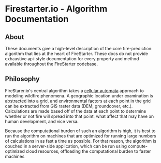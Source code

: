 # Firestarter.io - Algorithm Documentation

## About

These documents give a high-level description of the core fire-prediction algorithm that lies at the heart of FireStarter. These docs do not provide exhaustive api-style documentation for every property and method available throughout the FireStarter codebase.

## Philosophy

FireStarer.io's central algorithm takes a [cellular automata](https://en.wikipedia.org/wiki/Cellular_automaton) approach to modeling wildfire phenomena. A geographic location under examination is abstracted into a grid, and environmental factors at each point in the grid can be extracted from GIS raster data (DEM, groundcover, etc.). Calculations are made based off of the data at each point to determine whether or not fire will spread into that point, what affect that may have on human development, and vice versa.

Because the computational burden of such an algorithm is high, it is best to run the algorithm on machines that are optimized for running large numbers of calculations in as fast a time as possible. For that reason, the algorithm is couched in a server-side application, which can be run using compute-optimized cloud resources, offloading the computational burden to faster machines.
